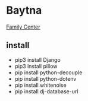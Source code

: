 # Baytna
[Family Center](web-production-d37ff.up.railway.app)

## install
- pip3 install Django
- pip3 install pillow
- pip install python-decouple
- pip install python-dotenv
- pip install whitenoise
- pip install dj-database-url

